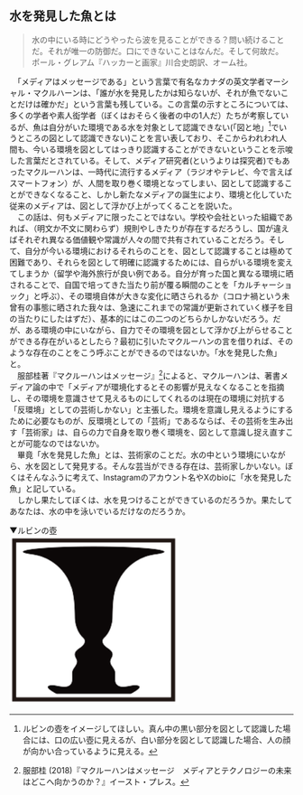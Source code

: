 ## 水を発見した魚とは
>水の中にいる時にどうやったら波を見ることができる？問い続けることだ。それが唯一の防御だ。口にできないことはなんだ。そして何故だ。  
ポール・グレアム『ハッカーと画家』川合史朗訳、オーム社。
>

　「メディアはメッセージである」という言葉で有名なカナダの英文学者マーシャル・マクルハーンは、「誰が水を発見したかは知らないが、それが魚でないことだけは確かだ」という言葉も残している。この言葉の示すところについては、多くの学者や素人衒学者（ぼくはおそらく後者の中の1人だ）たちが考察しているが、魚は自分がいた環境である水を対象として認識できない(「図と地」[^1]でいうところの図として認識できない)ことを言い表しており、そこからわれわれ人間も、今いる環境を図としてはっきり認識することができないということを示唆した言葉だとされている。そして、メディア研究者(というよりは探究者)でもあったマクルーハンは、一時代に流行するメディア（ラジオやテレビ、今で言えばスマートフォン）が、人間を取り巻く環境となってしまい、図として認識することができなくなること、しかし新たなメディアの誕生により、環境と化していた従来のメディアは、図として浮かび上がってくることを説いた。  
　この話は、何もメディアに限ったことではない。学校や会社といった組織であれば、（明文か不文に関わらず）規則やしきたりが存在するだろうし、国が違えばそれぞれ異なる価値観や常識が人々の間で共有されていることだろう。そして、自分が今いる環境におけるそれらのことを、図として認識することは極めて困難であり、それらを図として明確に認識するためには、自らがいる環境を変えてしまうか（留学や海外旅行が良い例である。自分が育った国と異なる環境に晒されることで、自国で培ってきた当たり前が覆る瞬間のことを「カルチャーショック」と呼ぶ）、その環境自体が大きな変化に晒さられるか（コロナ禍という未曾有の事態に晒された我々は、急速にこれまでの常識が更新されていく様子を目の当たりにしたはずだ）、基本的にはこの二つのどちらかしかないだろう。だが、ある環境の中にいながら、自力でその環境を図として浮かび上がらせることができる存在がいるとしたら？最初に引いたマクルーハンの言を借りれば、そのような存在のことをこう呼ぶことができるのではないか。「水を発見した魚」と。  
　服部桂著『マクルーハンはメッセージ』[^2]によると、マクルーハンは、著書メディア論の中で「メディアが環境化するとその影響が見えなくなることを指摘し、その環境を意識させて見えるものにしてくれるのは現在の環境に対抗する「反環境」としての芸術しかない」と主張した。環境を意識し見えるようにするために必要なものが、反環境としての「芸術」であるならば、その芸術を生み出す「芸術家」は、自らの力で自身を取り巻く環境を、図として意識し捉え直すことが可能なのではないか。  
　畢竟「水を発見した魚」とは、芸術家のことだ。水の中という環境にいながら、水を図として発見する。そんな芸当ができる存在は、芸術家しかいない。ぼくはそんなふうに考えて、Instagramのアカウント名やXのbioに「水を発見した魚」と記している。  
　しかし果たしてぼくは、水を見つけることができているのだろうか。果たしてあなたは、水の中を泳いでいるだけなのだろうか。

[^1]: ルビンの壺をイメージしてほしい。真ん中の黒い部分を図として認識した場合には、口の広い壺に見えるが、白い部分を図として認識した場合、人の顔が向かい合っているように見える。  

▼ルビンの壺  
<img src="./_image/ルビンの壺.png" width="300px" >   

 
[^2]: 服部桂 (2018)『マクルーハンはメッセージ　メディアとテクノロジーの未来はどこへ向かうのか？』イースト・プレス。
